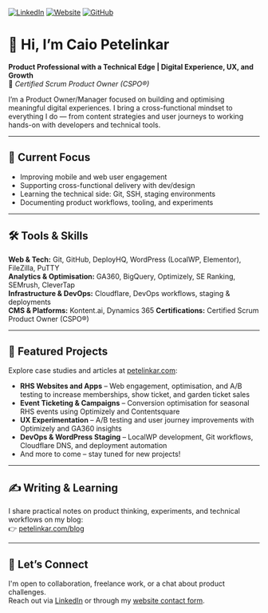 [![LinkedIn](https://img.shields.io/badge/LinkedIn-caio--petelinkar-blue?style=flat-square&logo=linkedin)](https://www.linkedin.com/in/petelinkar)
[![Website](https://img.shields.io/badge/Website-petelinkar.com-brightgreen?style=flat-square&logo=google-chrome)](https://petelinkar.com)
[![GitHub](https://img.shields.io/badge/GitHub-caioptk-black?style=flat-square&logo=github)](https://github.com/caioptk)

# 👋 Hi, I’m Caio Petelinkar

**Product Professional with a Technical Edge | Digital Experience, UX, and Growth**  
📜 *Certified Scrum Product Owner (CSPO®)*

I’m a Product Owner/Manager focused on building and optimising meaningful digital experiences. I bring a cross-functional mindset to everything I do — from content strategies and user journeys to working hands-on with developers and technical tools.

---

## 🚀 Current Focus

- Improving mobile and web user engagement
- Supporting cross-functional delivery with dev/design
- Learning the technical side: Git, SSH, staging environments
- Documenting product workflows, tooling, and experiments

---

## 🛠️ Tools & Skills

**Web & Tech:** Git, GitHub, DeployHQ, WordPress (LocalWP, Elementor), FileZilla, PuTTY  
**Analytics & Optimisation:** GA360, BigQuery, Optimizely, SE Ranking, SEMrush, CleverTap  
**Infrastructure & DevOps:** Cloudflare, DevOps workflows, staging & deployments  
**CMS & Platforms:** Kontent.ai, Dynamics 365
**Certifications:** Certified Scrum Product Owner (CSPO®)

---

## 🌱 Featured Projects

Explore case studies and articles at [petelinkar.com](https://petelinkar.com):

- **RHS Websites and Apps** – Web engagement, optimisation, and A/B testing to increase memberships, show ticket, and garden ticket sales
- **Event Ticketing & Campaigns** – Conversion optimisation for seasonal RHS events using Optimizely and Contentsquare  
- **UX Experimentation** – A/B testing and user journey improvements with Optimizely and GA360 insights  
- **DevOps & WordPress Staging** – LocalWP development, Git workflows, Cloudflare DNS, and deployment automation  
- And more to come – stay tuned for new projects!

---

## ✍️ Writing & Learning

I share practical notes on product thinking, experiments, and technical workflows on my blog:  
👉 [petelinkar.com/blog](https://petelinkar.com/blog)

---

## 🤝 Let’s Connect

I'm open to collaboration, freelance work, or a chat about product challenges.  
Reach out via [LinkedIn](https://www.linkedin.com/in/petelinkar) or through my [website contact form](https://petelinkar.com/#contact).
